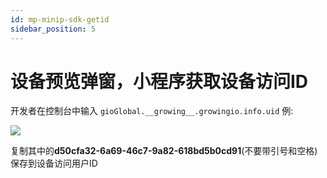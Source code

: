```yaml
---
id: mp-minip-sdk-getid
sidebar_position: 5
---
```


# 设备预览弹窗，小程序获取设备访问ID

开发者在控制台中输入 `gioGlobal.__growing__.growingio.info.uid` 例:

![](/img/assets-M2qbZInaXgdm8kkNosp-MC5GXUyiCxDz5wBvgkc-MC5GfcGpyQhmOg71WoJimage.png)

复制其中的**d50cfa32-6a69-46c7-9a82-618bd5b0cd91**(不要带引号和空格)保存到设备访问用户ID
